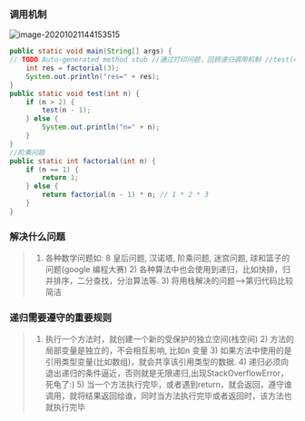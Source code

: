 ### 调用机制

![image-20201021144153515](C:\Users\大梦\AppData\Roaming\Typora\typora-user-images\image-20201021144153515.png)

```java
public static void main(String[] args) { 
// TODO Auto-generated method stub //通过打印问题，回顾递归调用机制 //test(4); 
    int res = factorial(3); 
    System.out.println("res=" + res); 
}
public static void test(int n) {
    if (n > 2) {
  	  	test(n - 1);
    } else {
    	System.out.println("n=" + n);
	}
}
//阶乘问题
public static int factorial(int n) {
	if (n == 1) {
		return 1;
	} else {
		return factorial(n - 1) * n; // 1 * 2 * 3
	}
}

```



### 解决什么问题

> 1) 各种数学问题如: 8 皇后问题, 汉诺塔, 阶乘问题, 迷宫问题, 球和篮子的问题(google 编程大赛)
> 		2) 各种算法中也会使用到递归，比如快排，归并排序，二分查找，分治算法等.
> 		3) 将用栈解决的问题-->第归代码比较简洁



### 递归需要遵守的重要规则

> 1) 执行一个方法时，就创建一个新的受保护的独立空间(栈空间)
> 		2) 方法的局部变量是独立的，不会相互影响, 比如n 变量
> 		3) 如果方法中使用的是引用类型变量(比如数组)，就会共享该引用类型的数据.
> 		4) 递归必须向退出递归的条件逼近，否则就是无限递归,出现StackOverflowError，死龟了:)
> 		5) 当一个方法执行完毕，或者遇到return，就会返回，遵守谁调用，就将结果返回给谁，同时当方法执行完毕或者返回时，该方法也就执行完毕